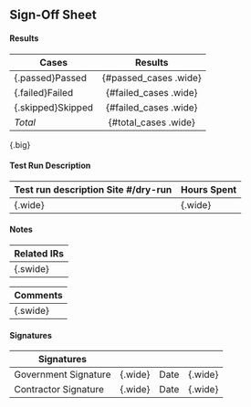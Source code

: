 ## Sign-Off Sheet ##

#### Results ####

|Cases    |Results                         |
| ------- | :----------------------------: |
|{.passed}Passed   | {#passed_cases .wide} |
|{.failed}Failed   | {#failed_cases .wide} |
|{.skipped}Skipped | {#failed_cases .wide} |
| *Total*          | {#total_cases .wide}  |
{.big}

#### Test Run Description ####

|Test run description Site #/dry-run |Hours Spent |
| ---------------------------------- | ---------- |
| {.wide}                            | {.wide}    |

#### Notes ####

|Related IRs |
| ---------- |
| {.swide}   |

|Comments  |
| -------- |
| {.swide} |


#### Signatures ####
 
|Signatures                        |         |      |         |
| -------------------------------- | ------- | ---- | ------- |
|Government Signature              | {.wide} |Date  | {.wide} |
|Contractor Signature              | {.wide} |Date  | {.wide} |


